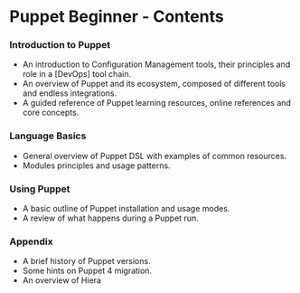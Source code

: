# Puppet Beginner - Contents

### Introduction to Puppet

- An introduction to Configuration Management tools, their principles and role in a [DevOps] tool chain.
- An overview of Puppet and its ecosystem, composed of different tools and endless integrations.
- A guided reference of Puppet learning resources, online references and core concepts.

### Language Basics

- General overview of Puppet DSL with examples of common resources.
- Modules principles and usage patterns.

### Using Puppet

- A basic outline of Puppet installation and usage modes.
- A review of what happens during a Puppet run.

### Appendix

- A brief history of Puppet versions.
- Some hints on Puppet 4 migration.
- An overview of Hiera
